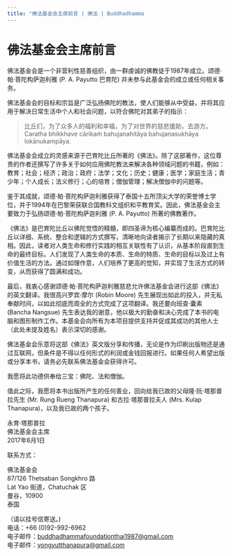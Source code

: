 ```yaml
---
title: "佛法基金会主席前言 | 佛法 | Buddhadhamma
---
```


# 佛法基金会主席前言

佛法基金会是一个非营利性慈善组织，由一群虔诚的佛教徒于1987年成立。颂德·帕·菩陀构萨迦利雅 (P. A. Payutto 巴育陀) 并未参与此基金会的成立或任何相关事务。

佛法基金会的目标和宗旨是广泛弘扬佛陀的教法，使人们能够从中受益，并将其应用于解决日常生活中个人和社会问题，以符合佛陀对其弟子的指示：

> 比丘们，为了众多人的福利和幸福，为了对世界的慈悲援助，去游方。Caratha bhikkhave cārikaṁ bahujanahitāya bahujanasukhāya lokānukampāya.

佛法基金会成立的灵感来源于巴育陀比丘所著的《佛法》。除了这部著作，这位尊贵的作者还撰写了许多关于如何应用佛陀教法来解决各种领域问题的书籍，例如：教育；社会；经济；政治；政府；法学；文化；历史；健康；医学；家庭生活；青少年；个人成长；法义修行；心的培育；僧伽管理；解决僧伽中的问题等。

鉴于其成就，颂德·帕·菩陀构萨迦利雅获得了泰国十五所顶尖大学的荣誉博士学位，并于1994年在巴黎荣获联合国教科文组织和平教育奖。因此，佛法基金会主要致力于弘扬颂德·帕·菩陀构萨迦利雅 (P. A. Payutto) 所著的佛教著作。

《佛法》是巴育陀比丘以佛陀觉悟的精髓，即四圣谛为核心编纂而成的。巴育陀比丘以详细、系统、整合和逻辑的方式撰写，清晰地向读者揭示了长期以来隐藏的真相。因此，读者对人类生命和修行实践的相互关联性有了认识，从基本阶段直到生命的最终目标。人们发现了人类生命的本质、生命的特质、生命的目标以及过上有价值生活的方法。通过如理作意，人们培养了更高的觉知，并实现了生活方式的转变，从而获得了圆满和成功。

最后，我衷心感谢颂德·帕·菩陀构萨迦利雅慈悲允许佛法基金会进行这部《佛法》的英文翻译。我很高兴罗宾·摩尔 (Robin Moore) 先生展现出如此的投入，并无私奉献时间，以如此彻底而周全的方式完成了这项翻译。我还要向班查·囊素 (Bancha Nangsue) 先生表达我的谢意，他以极大的勤奋和决心完成了本书的电脑和图形制作工作。本基金会向所有为本项目提供支持并促成其成功的其他人士（此处未提及姓名）表示深切的感谢。

佛法基金会乐意将这部《佛法》英文版分享和传播，无论是作为印刷出版物还是通过互联网，但条件是不得以任何形式的利润或金钱回报进行。如果任何人希望出版或分享本书，请务必先联系佛法基金会获得许可。

我愿将此功德供奉给三宝：佛陀、法和僧伽。

值此之际，我愿将本书出版所产生的任何善业，回向给我已故的父母隆·阮·塔那普拉先生 (Mr. Rung Rueng Thanapura) 和古拉·塔那普拉夫人 (Mrs. Kulap Thanapura)，以及我已故的两个孩子。

永育·塔那普拉  
佛法基金会主席  
2017年6月1日

联系方式：

佛法基金会  
87/126 Thetsaban Songkhro 路  
Lat Yao 街道，Chatuchak 区  
曼谷，10900  
泰国

（请以挂号信寄送。)  
电话：+66 (0)92-992-6962  
电子邮件：buddhadhammafoundationthai1987@gmail.com  
电子邮件：yongyutthanapura@gmail.com